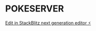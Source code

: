 # POKESERVER

[Edit in StackBlitz next generation editor ⚡️](https://stackblitz.com/~/github.com/BismayDey/POKESERVER)